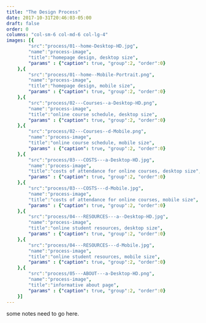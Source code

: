 ```yaml
---
title: "The Design Process"
date: 2017-10-31T20:46:03-05:00
draft: false
order: 0
columns: "col-sm-6 col-md-6 col-lg-4"
images: [{
        "src":"process/01--home-Desktop-HD.jpg",
        "name":"process-image",
        "title":"homepage design, desktop size",
        "params" : {"caption": true, "group":2, "order":0}
    },{
        "src":"process/01--home--Mobile-Portrait.png",
        "name":"process-image",
        "title":"homepage design, mobile size",
        "params" : {"caption": true, "group":2, "order":0}
    },{
        "src":"process/02---Courses--a-Desktop-HD.png",
        "name":"process-image",
        "title":"online course schedule, desktop size",
        "params" : {"caption": true, "group":2, "order":0}
    },{
        "src":"process/02---Courses--d-Mobile.png",
        "name":"process-image",
        "title":"online course schedule, mobile size",
        "params" : {"caption": true, "group":2, "order":0}
    },{
        "src":"process/03---COSTS---a-Desktop-HD.jpg",
        "name":"process-image",
        "title":"costs of attendance for online courses, desktop size",
        "params" : {"caption": true, "group":2, "order":0}
    },{
        "src":"process/03---COSTS---d-Mobile.jpg",
        "name":"process-image",
        "title":"costs of attendance for online courses, mobile size",
        "params" : {"caption": true, "group":2, "order":0}
    },{
        "src":"process/04---RESOURCES---a--Desktop-HD.jpg",
        "name":"process-image",
        "title":"online student resources, desktop size",
        "params" : {"caption": true, "group":2, "order":0}
    },{
        "src":"process/04---RESOURCES---d-Mobile.jpg",
        "name":"process-image",
        "title":"online student resources, mobile size",
        "params" : {"caption": true, "group":2, "order":0}
    },{
        "src":"process/05---ABOUT---a-Desktop-HD.png",
        "name":"process-image",
        "title":"informative about page",
        "params" : {"caption": true, "group":2, "order":0}
    }]
---
```

some notes need to go here.
